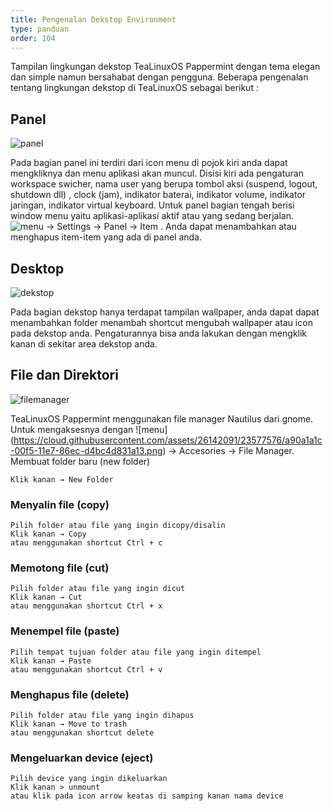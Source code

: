 ```yaml
---
title: Pengenalan Dekstop Environment
type: panduan
order: 104
---
```

  
 Tampilan lingkungan dekstop TeaLinuxOS Pappermint dengan tema elegan dan simple namun bersahabat dengan pengguna. Beberapa pengenalan tentang lingkungan dekstop di TeaLinuxOS sebagai berikut :

## Panel

 ![panel](https://cloud.githubusercontent.com/assets/26142091/23577600/74a27d68-00f6-11e7-8b00-8dc2094948d1.png)

Pada bagian panel ini terdiri dari icon menu di pojok kiri anda dapat mengkliknya dan menu aplikasi akan muncul.
Disisi kiri ada pengaturan workspace swicher, nama user yang berupa tombol aksi (suspend, logout, shutdown dll) , clock (jam), indikator baterai, indikator volume, indikator jaringan, indikator virtual keyboard.
Untuk panel bagian tengah berisi window menu yaitu aplikasi-aplikasi aktif atau yang sedang berjalan. ![menu](https://cloud.githubusercontent.com/assets/26142091/23577576/a90a1a1c-00f5-11e7-86ec-d4bc4d831a13.png)
 → Settings → Panel → Item . Anda dapat menambahkan atau menghapus item-item yang ada di panel anda. 

## Desktop

![dekstop](https://cloud.githubusercontent.com/assets/26142091/23577631/e41eff86-00f6-11e7-8359-c21b5e649e5d.png)

Pada bagian dekstop hanya terdapat tampilan wallpaper, anda dapat dapat menambahkan folder menambah shortcut mengubah wallpaper atau icon pada dekstop anda. Pengaturannya bisa anda lakukan dengan mengklik kanan di sekitar area dekstop anda. 


## File dan Direktori

![filemanager](https://cloud.githubusercontent.com/assets/26142091/23577653/6320e772-00f7-11e7-8b8e-d3e54d198839.png)

TeaLinuxOS Pappermint menggunakan file manager Nautilus dari gnome. Untuk mengaksesnya dengan ![menu] (https://cloud.githubusercontent.com/assets/26142091/23577576/a90a1a1c-00f5-11e7-86ec-d4bc4d831a13.png)
 → Accesories → File Manager.
Membuat folder baru (new folder)

    Klik kanan → New Folder

### Menyalin file (copy)

    Pilih folder atau file yang ingin dicopy/disalin
    Klik kanan → Copy
    atau menggunakan shortcut Ctrl + c

### Memotong file (cut)

    Pilih folder atau file yang ingin dicut
    Klik kanan → Cut
    atau menggunakan shortcut Ctrl + x

### Menempel file (paste)

    Pilih tempat tujuan folder atau file yang ingin ditempel
    Klik kanan → Paste
    atau menggunakan shortcut Ctrl + v

### Menghapus file (delete)

    Pilih folder atau file yang ingin dihapus
    Klik kanan → Move to trash
    atau menggunakan shortcut delete

### Mengeluarkan device (eject)

    Pilih device yang ingin dikeluarkan
    Klik kanan > unmount
    atau klik pada icon arrow keatas di samping kanan nama device

